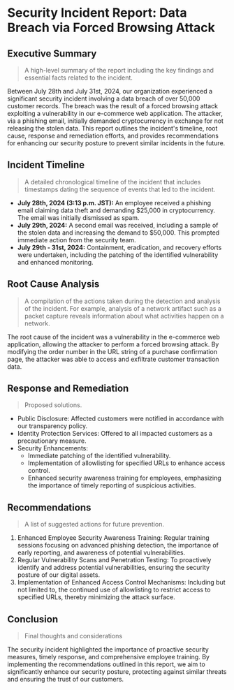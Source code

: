 # Security Incident Report: Data Breach via Forced Browsing Attack

## Executive Summary 
> A high-level summary of the report including the key findings and essential facts related to the incident.

Between July 28th and July 31st, 2024, our organization experienced a significant security incident involving a data breach of over 50,000 customer records. The breach was the result of a forced browsing attack exploiting a vulnerability in our e-commerce web application. The attacker, via a phishing email, initially demanded cryptocurrency in exchange for not releasing the stolen data. This report outlines the incident's timeline, root cause, response and remediation efforts, and provides recommendations for enhancing our security posture to prevent similar incidents in the future.

## Incident Timeline 
>  A detailed chronological timeline of the incident that includes timestamps dating the sequence of events that led to the incident.

* **July 28th, 2024 (3:13 p.m. JST):** An employee received a phishing email claiming data theft and demanding $25,000 in cryptocurrency. The email was initially dismissed as spam.
* **July 29th, 2024:** A second email was received, including a sample of the stolen data and increasing the demand to $50,000. This prompted immediate action from the security team.
* **July 29th - 31st, 2024:** Containment, eradication, and recovery efforts were undertaken, including the patching of the identified vulnerability and enhanced monitoring.

## Root Cause Analysis
>  A compilation of the actions taken during the detection and analysis of the incident. For example, analysis of a network artifact such as a packet capture reveals information about what activities happen on a network.

The root cause of the incident was a vulnerability in the e-commerce web application, allowing the attacker to perform a forced browsing attack. By modifying the order number in the URL string of a purchase confirmation page, the attacker was able to access and exfiltrate customer transaction data.

## Response and Remediation
> Proposed solutions.

* Public Disclosure: Affected customers were notified in accordance with our transparency policy.
* Identity Protection Services: Offered to all impacted customers as a precautionary measure.
* Security Enhancements:
   * Immediate patching of the identified vulnerability.
   * Implementation of allowlisting for specified URLs to enhance access control.
   * Enhanced security awareness training for employees, emphasizing the importance of timely reporting of suspicious activities.

## Recommendations 
> A list of suggested actions for future prevention.

1. Enhanced Employee Security Awareness Training: Regular training sessions focusing on advanced phishing detection, the importance of early reporting, and awareness of potential vulnerabilities.
2. Regular Vulnerability Scans and Penetration Testing: To proactively identify and address potential vulnerabilities, ensuring the security posture of our digital assets.
3. Implementation of Enhanced Access Control Mechanisms: Including but not limited to, the continued use of allowlisting to restrict access to specified URLs, thereby minimizing the attack surface.

## Conclusion
> Final thoughts and considerations

The security incident highlighted the importance of proactive security measures, timely response, and comprehensive employee training. By implementing the recommendations outlined in this report, we aim to significantly enhance our security posture, protecting against similar threats and ensuring the trust of our customers.


